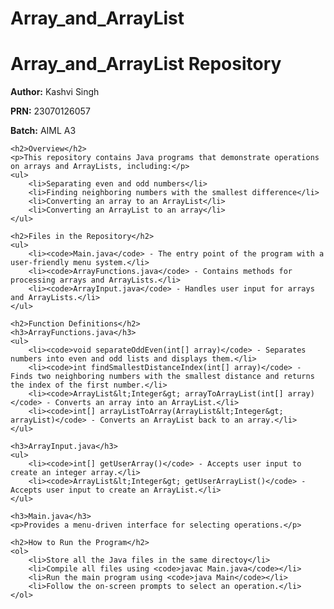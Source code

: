 # Array_and_ArrayList

<!DOCTYPE html>
<html lang="en">
<body>
    <h1>Array_and_ArrayList Repository</h1>
    <p><strong>Author:</strong> Kashvi Singh</p>
    <p><strong>PRN:</strong> 23070126057</p>
    <p><strong>Batch:</strong> AIML A3</p>
    
    <h2>Overview</h2>
    <p>This repository contains Java programs that demonstrate operations on arrays and ArrayLists, including:</p>
    <ul>
        <li>Separating even and odd numbers</li>
        <li>Finding neighboring numbers with the smallest difference</li>
        <li>Converting an array to an ArrayList</li>
        <li>Converting an ArrayList to an array</li>
    </ul>

    <h2>Files in the Repository</h2>
    <ul>
        <li><code>Main.java</code> - The entry point of the program with a user-friendly menu system.</li>
        <li><code>ArrayFunctions.java</code> - Contains methods for processing arrays and ArrayLists.</li>
        <li><code>ArrayInput.java</code> - Handles user input for arrays and ArrayLists.</li>
    </ul>

    <h2>Function Definitions</h2>
    <h3>ArrayFunctions.java</h3>
    <ul>
        <li><code>void separateOddEven(int[] array)</code> - Separates numbers into even and odd lists and displays them.</li>
        <li><code>int findSmallestDistanceIndex(int[] array)</code> - Finds two neighboring numbers with the smallest distance and returns the index of the first number.</li>
        <li><code>ArrayList&lt;Integer&gt; arrayToArrayList(int[] array)</code> - Converts an array into an ArrayList.</li>
        <li><code>int[] arrayListToArray(ArrayList&lt;Integer&gt; arrayList)</code> - Converts an ArrayList back to an array.</li>
    </ul>

    <h3>ArrayInput.java</h3>
    <ul>
        <li><code>int[] getUserArray()</code> - Accepts user input to create an integer array.</li>
        <li><code>ArrayList&lt;Integer&gt; getUserArrayList()</code> - Accepts user input to create an ArrayList.</li>
    </ul>

    <h3>Main.java</h3>
    <p>Provides a menu-driven interface for selecting operations.</p>
    
    <h2>How to Run the Program</h2>
    <ol>
        <li>Store all the Java files in the same directoy</li>
        <li>Compile all files using <code>javac Main.java</code></li>
        <li>Run the main program using <code>java Main</code></li>
        <li>Follow the on-screen prompts to select an operation.</li>
    </ol>
</body>
</html>

